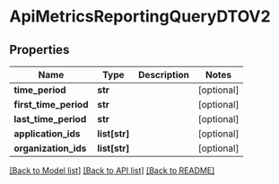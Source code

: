 # ApiMetricsReportingQueryDTOV2

## Properties
Name | Type | Description | Notes
------------ | ------------- | ------------- | -------------
**time_period** | **str** |  | [optional] 
**first_time_period** | **str** |  | [optional] 
**last_time_period** | **str** |  | [optional] 
**application_ids** | **list[str]** |  | [optional] 
**organization_ids** | **list[str]** |  | [optional] 

[[Back to Model list]](../README.md#documentation-for-models) [[Back to API list]](../README.md#documentation-for-api-endpoints) [[Back to README]](../README.md)

